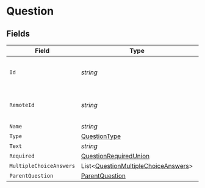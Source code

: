 # Question


## Fields

| Field                                                                                           | Type                                                                                            | Required                                                                                        | Description                                                                                     | Example                                                                                         |
| ----------------------------------------------------------------------------------------------- | ----------------------------------------------------------------------------------------------- | ----------------------------------------------------------------------------------------------- | ----------------------------------------------------------------------------------------------- | ----------------------------------------------------------------------------------------------- |
| `Id`                                                                                            | *string*                                                                                        | :heavy_minus_sign:                                                                              | Unique identifier                                                                               | 8187e5da-dc77-475e-9949-af0f1fa4e4e3                                                            |
| `RemoteId`                                                                                      | *string*                                                                                        | :heavy_minus_sign:                                                                              | Provider's unique identifier                                                                    | 8187e5da-dc77-475e-9949-af0f1fa4e4e3                                                            |
| `Name`                                                                                          | *string*                                                                                        | :heavy_minus_sign:                                                                              | N/A                                                                                             |                                                                                                 |
| `Type`                                                                                          | [QuestionType](../../Models/Components/QuestionType.md)                                         | :heavy_minus_sign:                                                                              | N/A                                                                                             |                                                                                                 |
| `Text`                                                                                          | *string*                                                                                        | :heavy_minus_sign:                                                                              | N/A                                                                                             |                                                                                                 |
| `Required`                                                                                      | [QuestionRequiredUnion](../../Models/Components/QuestionRequiredUnion.md)                       | :heavy_minus_sign:                                                                              | N/A                                                                                             |                                                                                                 |
| `MultipleChoiceAnswers`                                                                         | List<[QuestionMultipleChoiceAnswers](../../Models/Components/QuestionMultipleChoiceAnswers.md)> | :heavy_minus_sign:                                                                              | N/A                                                                                             |                                                                                                 |
| `ParentQuestion`                                                                                | [ParentQuestion](../../Models/Components/ParentQuestion.md)                                     | :heavy_minus_sign:                                                                              | N/A                                                                                             |                                                                                                 |